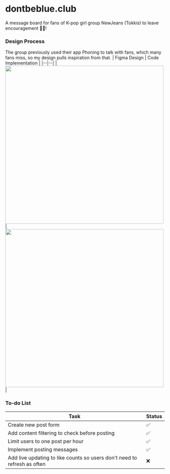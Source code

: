 # dontbeblue.club
A message board for fans of K-pop girl group NewJeans (Tokkis) to leave encouragement 🐰💙!

### Design Process
The group previously used their app Phoning to talk with fans, which many fans miss, so my design pulls inspiration from that.
| Figma Design | Code Implementation |
|--|--|
| <img style="height: 500px;" src="https://cdn.mase.zip/src/uploads/dbb/figma_design.png"/> | <img style="height: 500px;"  src="https://cdn.mase.zip/src/uploads/dbb/final_result.png" />  |


### To-do List
| Task    | Status |
| -------- | ------- |
| Create new post form  |  ✅  |
| Add content filtering to check before posting  |  ✅  |
| Limit users to one post per hour |  ✅  |
| Implement posting messages |  ✅  |
| Add live updating to like counts so users don't need to refresh as often |  ❌  |
